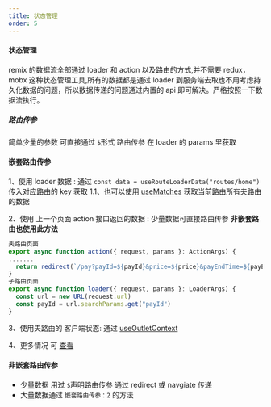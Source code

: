 ```yaml
---
title: 状态管理
order: 5
---
```


#### 状态管理

remix 的数据流全部通过 loader 和 action 以及路由的方式,并不需要 redux，mobx 这种状态管理工具,所有的数据都是通过 loader 到服务端去取也不用考虑持久化数据的问题，所以数据传递的问题通过内置的 api 即可解决。严格按照一下数据流执行。

##### 路由传参

简单少量的参数 可直接通过 `$`形式 路由传参 在 loader 的 params 里获取

#### 嵌套路由传参

1、使用 loader 数据 : 通过 `const data = useRouteLoaderData("routes/home")` 传入对应路由的 key 获取
1.1、也可以使用 [useMatches](https://remix.run/docs/en/1.15.0/hooks/use-matches) 获取当前路由所有夫路由的数据

2、使用 上一个页面 action 接口返回的数据 : 少量数据可直接路由传参 **非嵌套路由也使用此方法**

```js
夫路由页面
export async function action({ request, params }: ActionArgs) {
.......
  return redirect(`/pay?payId=${payId}&price=${price}&payEndTime=${payEndTime}&a=${a}`)
}
子路由页面
export async function loader({ request, params }: LoaderArgs) {
  const url = new URL(request.url)
  const payId = url.searchParams.get("payId")
}
```

3、使用夫路由的 客户端状态: 通过 [useOutletContext](https://reactrouter.com/en/6.10.0/hooks/use-outlet-context)

4、更多情况 可 [查看](https://sergiodxa.com/articles/bubble-up-data-on-remix-routes)

#### 非嵌套路由传参

- 少量数据 用过 `$`声明路由传参 通过 redirect 或 navgiate 传递
- 大量数据通过 `嵌套路由传参：2` 的方法

